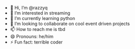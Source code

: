 - 👋 Hi, I’m @razzyq
- 👀 I’m interested in streaming
- 🌱 I’m currently learning python
- 💞️ I’m looking to collaborate on cool event driven projects
- 📫 How to reach me is tbd
- 😄 Pronouns: he/him
- ⚡ Fun fact: terrible coder

<!---
razzyq/razzyq is a ✨ special ✨ repository because its `README.md` (this file) appears on your GitHub profile.
You can click the Preview link to take a look at your changes.
--->
